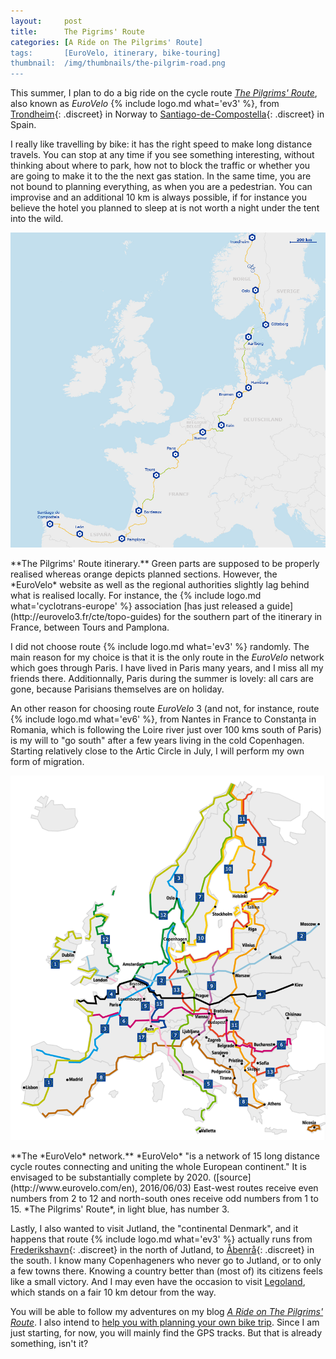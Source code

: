 ```yaml
---
layout:     post
title:      The Pigrims' Route
categories: [A Ride on The Pilgrims' Route]
tags:       [EuroVelo, itinerary, bike-touring]
thumbnail:  /img/thumbnails/the-pilgrim-road.png
---
```


This summer, I plan to do a big ride on the cycle route [*The Pilgrims' Route*](http://www.eurovelo.com/en/eurovelos/eurovelo-3), also known as *EuroVelo* {% include logo.md what='ev3' %}, from [Trondheim](https://fr.wikipedia.org/wiki/Trondheim){: .discreet} in Norway to [Santiago-de-Compostella](https://en.wikipedia.org/wiki/Santiago_de_Compostela){: .discreet} in Spain. <!-- http://stackoverflow.com/questions/2017001/adding-a-class-attribute-to-a-hyperlink-in-markdown#3062435 -->

I really like travelling by bike: it has the right speed to make long distance travels. You can stop at any time if you see something interesting, without thinking about where to park, how not to block the traffic or whether you are going to make it to the the next gas station. In the same time, you are not bound to planning everything, as when you are a pedestrian. You can improvise and an additional 10 km is always possible, if for instance you believe the hotel you planned to sleep at is not worth a night under the tent into the wild.

<div class='wide scroll'><div><img title="The Pilgrims' Route itinerary" src="/img/eurovelo-3-track.png" /></div><p class='legend' markdown='1'>**The Pilgrims' Route itinerary.** Green parts are supposed to be properly realised whereas orange depicts planned sections. However, the *EuroVelo* website as well as the regional authorities slightly lag behind what is realised locally. For instance, the {% include logo.md what='cyclotrans-europe' %} association [has just released a guide](http://eurovelo3.fr/cte/topo-guides) for the southern part of the itinerary in France, between Tours and Pamplona.</p></div>

I did not choose route {% include logo.md what='ev3' %} randomly. The main reason for my choice is that it is the only route in the *EuroVelo* network which goes through Paris. I have lived in Paris many years, and I miss all my friends there. Additionnally, Paris during the summer is lovely: all cars are gone, because Parisians themselves are on holiday.

An other reason for choosing route *EuroVelo* 3 (and not, for instance, route {% include logo.md what='ev6' %}, from Nantes in France to Constanța in Romania, which is following the Loire river just over 100 kms south of Paris) is my will to "go south" after a few years living in the cold Copenhagen. Starting relatively close to the Artic Circle in July, I will perform my own form of migration.

<div><img src="/img/2016-06-03-eurovelo-network.png"><p class='legend' markdown='1'>**The *EuroVelo* network.** *EuroVelo* "is a network of 15 long distance cycle routes connecting and uniting the whole European continent." It is envisaged to be substantially complete by 2020. ([source](http://www.eurovelo.com/en), 2016/06/03) East-west routes receive even numbers from 2 to 12 and north-south ones receive odd numbers from 1 to 15. *The Pilgrims' Route*, in light blue, has number 3.</p></div>

Lastly, I also wanted to visit Jutland, the "continental Denmark", and it happens that route {% include logo.md what='ev3' %} actually runs from [Frederikshavn](https://en.wikipedia.org/wiki/Frederikshavn){: .discreet} in the north of Jutland, to [Åbenrå](https://en.wikipedia.org/wiki/Aabenraa){: .discreet} in the south. I know many Copenhageners who never go to Jutland, or to only a few towns there. Knowing a country better than (most of) its citizens feels like a small victory. And I may even have the occasion to visit <a class='discreet' href="https://fr.wikipedia.org/wiki/Legoland_Billund">Legoland</a>, which stands on a fair 10 km detour from the way.

You will be able to follow my adventures on my blog [*A Ride on The Pilgrims' Route*](/blogs/a-ride-on-the-pilgrims-route). I also intend to [help you with planning your own bike trip](/plan-your-journey-on-the-pilgrims-route). Since I am just starting, for now, you will mainly find the GPS tracks. But that is already something, isn't it?